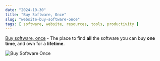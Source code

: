 ```yaml
---
date: "2024-10-30"
title: "Buy Software, Once"
slug: "website-buy-software-once"
tags: [ software, website, resources, tools, productivity ]
---
```




[Buy software, once][1] - The place to find **all** the software you can buy **one time**, and own for a **lifetime**.

![Buy Software Once][2]



  [1]: https://buyoncesoftware.com/
  [2]: /saves/2024/10/images/buy-once-software.png
